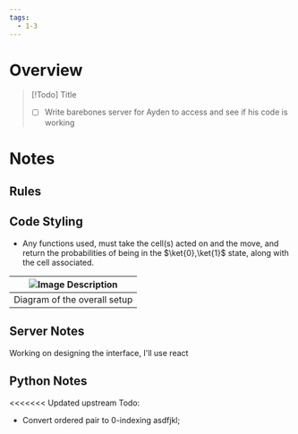 ```yaml
---
tags:
  - 1-3
---
```

# Overview


> [!Todo] Title
> - [ ] Write barebones server for Ayden to access and see if his code is working

# Notes

## Rules

## Code Styling

- Any functions used, must take the cell(s) acted on and the move, and return the probabilities of being in the $\ket{0},\ket{1}$ state, along with the cell associated.



| ![Image Description](../../../Server%20Diagram.jpg) |
| --------------------------------------------------- |
| Diagram of the overall setup                        |



## Server Notes
Working on designing the interface, I'll use react


## Python Notes
<<<<<<< Updated upstream
Todo:
- Convert ordered pair to 0-indexing
asdfjkl;